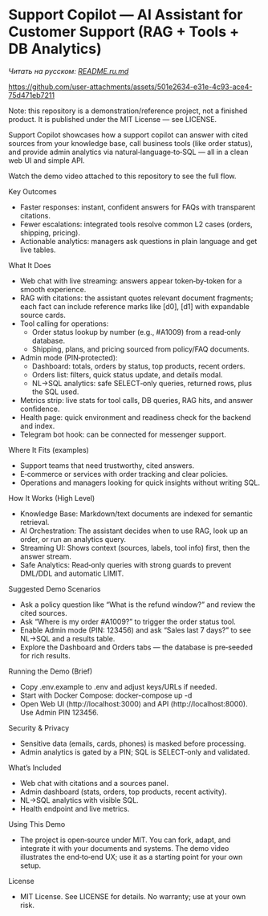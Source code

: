 # Support Copilot — AI Assistant for Customer Support (RAG + Tools + DB Analytics)

_Читать на русском: [README.ru.md](./README.ru.md)_



https://github.com/user-attachments/assets/501e2634-e31e-4c93-ace4-75d471eb7211


Note: this repository is a demonstration/reference project, not a finished product. It is published under the MIT License — see LICENSE.

Support Copilot showcases how a support copilot can answer with cited sources from your knowledge base, call business tools (like order status), and provide admin analytics via natural‑language‑to‑SQL — all in a clean web UI and simple API.

Watch the demo video attached to this repository to see the full flow.

Key Outcomes
- Faster responses: instant, confident answers for FAQs with transparent citations.
- Fewer escalations: integrated tools resolve common L2 cases (orders, shipping, pricing).
- Actionable analytics: managers ask questions in plain language and get live tables.

What It Does
- Web chat with live streaming: answers appear token‑by‑token for a smooth experience.
- RAG with citations: the assistant quotes relevant document fragments; each fact can include reference marks like [d0], [d1] with expandable source cards.
- Tool calling for operations:
  - Order status lookup by number (e.g., #A1009) from a read‑only database.
  - Shipping, plans, and pricing sourced from policy/FAQ documents.
- Admin mode (PIN‑protected):
  - Dashboard: totals, orders by status, top products, recent orders.
  - Orders list: filters, quick status update, and details modal.
  - NL→SQL analytics: safe SELECT‑only queries, returned rows, plus the SQL used.
- Metrics strip: live stats for tool calls, DB queries, RAG hits, and answer confidence.
- Health page: quick environment and readiness check for the backend and index.
- Telegram bot hook: can be connected for messenger support.

Where It Fits (examples)
- Support teams that need trustworthy, cited answers.
- E‑commerce or services with order tracking and clear policies.
- Operations and managers looking for quick insights without writing SQL.

How It Works (High Level)
- Knowledge Base: Markdown/text documents are indexed for semantic retrieval.
- AI Orchestration: The assistant decides when to use RAG, look up an order, or run an analytics query.
- Streaming UI: Shows context (sources, labels, tool info) first, then the answer stream.
- Safe Analytics: Read‑only queries with strong guards to prevent DML/DDL and automatic LIMIT.

Suggested Demo Scenarios
- Ask a policy question like “What is the refund window?” and review the cited sources.
- Ask “Where is my order #A1009?” to trigger the order status tool.
- Enable Admin mode (PIN: 123456) and ask “Sales last 7 days?” to see NL→SQL and a results table.
- Explore the Dashboard and Orders tabs — the database is pre‑seeded for rich results.

Running the Demo (Brief)
- Copy .env.example to .env and adjust keys/URLs if needed.
- Start with Docker Compose: docker-compose up -d
- Open Web UI (http://localhost:3000) and API (http://localhost:8000). Use Admin PIN 123456.

Security & Privacy
- Sensitive data (emails, cards, phones) is masked before processing.
- Admin analytics is gated by a PIN; SQL is SELECT‑only and validated.

What’s Included
- Web chat with citations and a sources panel.
- Admin dashboard (stats, orders, top products, recent activity).
- NL→SQL analytics with visible SQL.
- Health endpoint and live metrics.

Using This Demo
- The project is open‑source under MIT. You can fork, adapt, and integrate it with your documents and systems. The demo video illustrates the end‑to‑end UX; use it as a starting point for your own setup.

License
- MIT License. See LICENSE for details. No warranty; use at your own risk.
